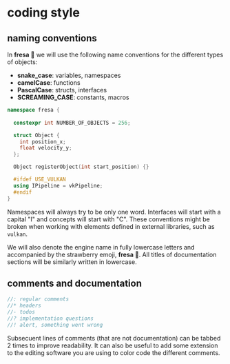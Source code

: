 # coding style

## naming conventions

In **fresa :strawberry:** we will use the following name conventions for the different types of objects:

- **snake_case**: variables, namespaces
- **camelCase**: functions
- **PascalCase**: structs, interfaces
- **SCREAMING_CASE**: constants, macros

```cpp
namespace fresa {
  
  constexpr int NUMBER_OF_OBJECTS = 256;

  struct Object {
    int position_x;
    float velocity_y;
  };

  Object registerObject(int start_position) {}

  #ifdef USE_VULKAN
  using IPipeline = vkPipeline;
  #endif
}
```

Namespaces will always try to be only one word. Interfaces will start with a capital "I" and concepts will start with "C". These conventions might be broken when working with elements defined in external libraries, such as `vulkan`.

We will also denote the engine name in fully lowercase letters and accompanied by the strawberry emoji, **fresa :strawberry:**. All titles of documentation sections will be similarly written in lowercase.

## comments and documentation

```cpp
//: regular comments
//* headers
//- todos
//? implementation questions
//! alert, something went wrong
```

Subsecuent lines of comments (that are not documentation) can be tabbed 2 times to improve readability. It can also be useful to add some extension to the editing software you are using to color code the different comments.